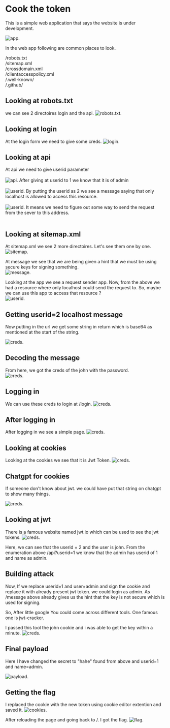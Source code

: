 # Cook the token

This is a simple web application that says the website is under development.

![app](./Screenshot_1.png "app").


In the web app following are common places to look.

/robots.txt <br>
/sitemap.xml<br>
/crossdomain.xml<br>
/clientaccesspolicy.xml<br>
/.well-known/<br>
/.github/<br>

## Looking at robots.txt

we can see 2 directoires login and the api.
![robots.txt](./Screenshot_2.png "robots.txt").
## Looking at login

At the login form we need to give some creds.
![login](./Screenshot_3.png "login").

## Looking at api
At api we need to give userid parameter<br><br />
![api](./Screenshot_4.png "api").
 After giving at userid to 1 we know that it is of admin<br><br />
![userid](./Screenshot_5.png "userid").
By putting the userid as 2 we see a message saying that only localhost is allowed to access this resource.<br><br />
![userid](./Screenshot_6.png "userid").
 It means we need to figure out some way to send the request from the sever to this address.<br><br />

 ## Looking at sitemap.xml

At sitemap.xml we see 2 more directoires. Let's see them one by one. <br>
![sitemap](./Screenshot_7.png "sitemap").

At message we see that we are being given a hint that we must be using secure keys for signing something.<br>
![message](./Screenshot_8.png "message").

Looking at the app we see a request sender app. Now, from the above we had a resource where only localhost could send the request to. So, maybe we can use this app to access that resource ?<br>
![userid](./Screenshot_9.png "userid").

## Getting userid=2 localhost message

Now putting in the url we get some string in return which is base64 as mentioned at the start of the string.<br>

![creds](./Screenshot_10.png "creds").

## Decoding the message
From here, we got the creds of the john with the password.<br>
![creds](./Screenshot_11.png "creds").

## Logging in

We can use these creds to login at /login.
![creds](./Screenshot_12.png "creds").

## After logging in
After logging in we see a simple page.
![creds](./Screenshot_13.png "creds").

## Looking at cookies
Looking at the cookies we see that it is Jwt Token. 
![creds](./Screenshot_14.png "creds").

## Chatgpt for cookies
If someone don't know about jwt. we could have put that string on chatgpt to show many things.

![creds](./Screenshot_15.png "creds").


## Looking at jwt

There is a famous website named jwt.io which can be used to see the jwt tokens.
![creds](./Screenshot_16.png "creds").

Here, we can see that the userid = 2 and the user is john. From the enumeration above /api?userid=1 we know that the admin has userid of 1 and name as admin. 

## Building attack
Now, If we replace userid=1 and user=admin and sign the cookie and replace it with already present jwt token. we could login as admin. As /message above already gives us the hint that the key is not secure which is used for signing.

So, After little google You could come across different tools. One famous one is jwt-cracker.

I passed this tool the john cookie and i was able to get the key within a minute.
![creds](./Screenshot_17.png "creds").

## Final payload

Here I have changed the secret to "hahe" found from above and userid=1 and name=admin.

![payload](./Screenshot_18.png "payload").

## Getting the flag

I replaced the cookie with the new token using cookie editor extention and saved it.
![cookies](./Screenshot_19.png "cookies").

After reloading the page and going back to /. I got the flag.
![flag](./Screenshot_20.png "flag").

